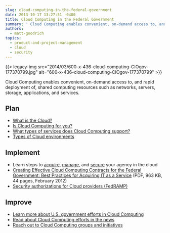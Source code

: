 ```yaml
---
slug: cloud-computing-in-the-federal-government
date: 2013-10-17 13:27:51 -0400
title: Cloud Computing in the Federal Government
summary: ' Cloud Computing enables convenient, on-demand access to, and rapid deployment of, shared computing resources such as networks, servers, storage, applications, and services. Plan What is the Cloud? Is Cloud Computing for you? What types of services does Cloud Computing support? Types of Cloud environments Implement Learn steps to acquire, manage, and secure your agency'
authors:
  - matt-goodrich
topics:
  - product-and-project-management
  - cloud
  - security
---
```


{{< legacy-img src="2014/03/600-x-436-cloud-computing-CIOgov-177370799.jpg" alt="600-x-436-cloud-computing-CIOgov-177370799" >}}

Cloud Computing enables convenient, on-demand access to, and rapid deployment of, shared computing resources such as networks, servers, storage, applications, and services.

## Plan

  * [What is the Cloud?](http://cloud.cio.gov/topics/basics-cloud-computing)
  * [Is Cloud Computing for you?](http://cloud.cio.gov/action/use-cloud)
  * [What types of services does Cloud Computing support?](http://cloud.cio.gov/action/learn-about-cloud#service-models)
  * [Types of Cloud environments](http://cloud.cio.gov/action/learn-about-cloud#deployment-models)

## Implement

  * Learn steps to [acquire](http://cloud.cio.gov/action/acquire-cloud-services), [manage](http://cloud.cio.gov/action/manage-your-cloud), and [secure](http://cloud.cio.gov/action/secure-your-cloud) your agency in the cloud
  * [Creating Effective Cloud Computing Contracts for the Federal Government: Best Practices for Acquiring IT as a Service](https://cio.gov/wp-content/uploads/downloads/2012/09/cloudbestpractices.pdf) (PDF, 963 KB, 44 pages, February 2012)
  * [Security authorizations for Cloud providers (FedRAMP)](http://www.gsa.gov/portal/category/102371)

## Improve

  * [Learn more about U.S. government efforts in Cloud Computing](http://info.apps.gov/)
  * [Read about Cloud Computing efforts in the news](http://www.gsa.gov/portal/category/102371)
  * [Reach out to Cloud Computing groups and initiatives](http://www.gsa.gov/portal/category/102371)